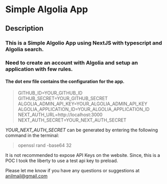 
# Simple Algolia App

## Description

### This is a Simple Algolio App using NextJS with typescript and Algolia search.
### Need to create an account with Algolia and setup an application with few rules.

#### The dot env file contains the configuration for the app.

> GITHUB_ID=YOUR_GITHUB_ID\
> GITHUB_SECRET=YOUR_GITHUB_SECRET
> ALGOLIA_ADMIN_API_KEY=YOUR_ALGOLIA_ADMIN_API_KEY
> ALGOLIA_APPLICATION_ID=YOUR_ALGOLIA_APPLICATION_ID
> NEXT_AUTH_URL=http://localhost:3000
>NEXT_AUTH_SECRET=YOUR_NEXT_AUTH_SECRET 

*YOUR_NEXT_AUTH_SECRET* can be generated by entering the following command
in the terminal:

>openssl rand -base64 32


It is not recommended to expose API Keys on the website. Since, this is a POC I took the liberty to use a test api key to preload.


Please let me know if you have any questions or suggestions at anilmail@gmail.com
